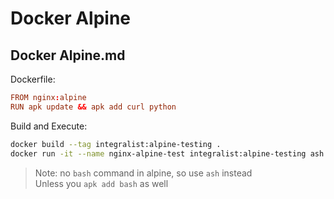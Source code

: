 # Docker Alpine

## Docker Alpine.md

Dockerfile:

```conf
FROM nginx:alpine
RUN apk update && apk add curl python
```

Build and Execute:

```bash
docker build --tag integralist:alpine-testing .
docker run -it --name nginx-alpine-test integralist:alpine-testing ash 
```

> Note: no `bash` command in alpine, so use `ash` instead  
> Unless you `apk add bash` as well

